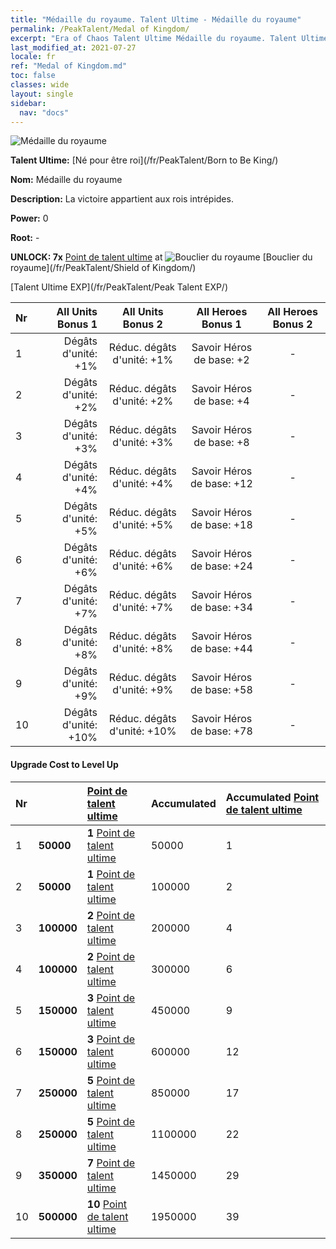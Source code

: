 ```yaml
---
title: "Médaille du royaume. Talent Ultime - Médaille du royaume"
permalink: /PeakTalent/Medal of Kingdom/
excerpt: "Era of Chaos Talent Ultime Médaille du royaume. Talent Ultime Médaille du royaume. Médaille du royaume"
last_modified_at: 2021-07-27
locale: fr
ref: "Medal of Kingdom.md"
toc: false
classes: wide
layout: single
sidebar:
  nav: "docs"
---
```


  ![Médaille du royaume](/images/pt/talent_4403.png)

  **Talent Ultime:** [Né pour être roi](/fr/PeakTalent/Born to Be King/)

  **Nom:** Médaille du royaume

  **Description:** La victoire appartient aux rois intrépides.

  **Power:** 0

  **Root:** -

  **UNLOCK: 7x** [Point de talent ultime](/ItemsFR/con_934/) at ![Bouclier du royaume](/images/pt/talent_4402.png) [Bouclier du royaume](/fr/PeakTalent/Shield of Kingdom/)

  [Talent Ultime EXP](/fr/PeakTalent/Peak Talent EXP/)

  | Nr | All Units Bonus 1 | All Units Bonus 2 | All Heroes Bonus 1 | All Heroes Bonus 2 |
  |:---|--------------:|:-------------:|:-------------:|:-------------:|
  | 1 | Dégâts d'unité: +1% | Réduc. dégâts d'unité: +1% | Savoir Héros de base: +2 | - |
  | 2 | Dégâts d'unité: +2% | Réduc. dégâts d'unité: +2% | Savoir Héros de base: +4 | - |
  | 3 | Dégâts d'unité: +3% | Réduc. dégâts d'unité: +3% | Savoir Héros de base: +8 | - |
  | 4 | Dégâts d'unité: +4% | Réduc. dégâts d'unité: +4% | Savoir Héros de base: +12 | - |
  | 5 | Dégâts d'unité: +5% | Réduc. dégâts d'unité: +5% | Savoir Héros de base: +18 | - |
  | 6 | Dégâts d'unité: +6% | Réduc. dégâts d'unité: +6% | Savoir Héros de base: +24 | - |
  | 7 | Dégâts d'unité: +7% | Réduc. dégâts d'unité: +7% | Savoir Héros de base: +34 | - |
  | 8 | Dégâts d'unité: +8% | Réduc. dégâts d'unité: +8% | Savoir Héros de base: +44 | - |
  | 9 | Dégâts d'unité: +9% | Réduc. dégâts d'unité: +9% | Savoir Héros de base: +58 | - |
  | 10 | Dégâts d'unité: +10% | Réduc. dégâts d'unité: +10% | Savoir Héros de base: +78 | - |


#### Upgrade Cost to Level Up

  | Nr | <i class="fas fa-coins"/> | [Point de talent ultime](/ItemsFR/con_934/) | Accumulated <i class="fas fa-coins"/> | Accumulated [Point de talent ultime](/ItemsFR/con_934/) |
  |:---|:--------------|:-------------|:-------------|:-------------|
  | 1 | **50000** | **1** [Point de talent ultime](/ItemsFR/con_934/) | 50000 | 1 |
  | 2 | **50000** | **1** [Point de talent ultime](/ItemsFR/con_934/) | 100000 | 2 |
  | 3 | **100000** | **2** [Point de talent ultime](/ItemsFR/con_934/) | 200000 | 4 |
  | 4 | **100000** | **2** [Point de talent ultime](/ItemsFR/con_934/) | 300000 | 6 |
  | 5 | **150000** | **3** [Point de talent ultime](/ItemsFR/con_934/) | 450000 | 9 |
  | 6 | **150000** | **3** [Point de talent ultime](/ItemsFR/con_934/) | 600000 | 12 |
  | 7 | **250000** | **5** [Point de talent ultime](/ItemsFR/con_934/) | 850000 | 17 |
  | 8 | **250000** | **5** [Point de talent ultime](/ItemsFR/con_934/) | 1100000 | 22 |
  | 9 | **350000** | **7** [Point de talent ultime](/ItemsFR/con_934/) | 1450000 | 29 |
  | 10 | **500000** | **10** [Point de talent ultime](/ItemsFR/con_934/) | 1950000 | 39 |
